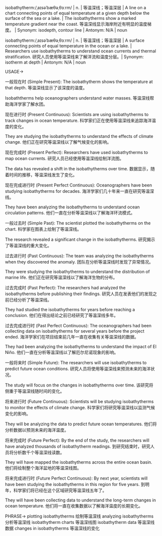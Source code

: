 isobathytherm:/ˌaɪsəˈbæθəˌθɜːrm/ | n. | 等温深线；等温深层 | A line on a chart connecting points of equal temperature at a given depth below the surface of the sea or a lake. | The isobathytherms show a marked temperature gradient near the coast. 等温深线显示海岸附近有明显的温度梯度。 |  Synonym: isodepth, contour line | Antonym: N/A | noun

isobathytherm:/ˌaɪsəˈbæθəˌθɜːrm/ | n. | 等温深线；等温深层 | A surface connecting points of equal temperature in the ocean or a lake.  |  Researchers use isobathytherms to understand ocean currents and thermal stratification. 研究人员使用等温深线来了解洋流和温度分层。| Synonym: isotherm at depth | Antonym: N/A | noun


USAGE->

一般现在时 (Simple Present):
The isobathytherm shows the temperature at that depth. 等温深线显示了该深度的温度。

Isobaththerms help oceanographers understand water masses. 等温深线帮助海洋学家了解水团。


现在进行时 (Present Continuous):
Scientists are using isobathytherms to track changes in ocean temperature. 科学家们正在使用等温深线来追踪海洋温度的变化。

They are studying the isobathytherms to understand the effects of climate change. 他们正在研究等温深线以了解气候变化的影响。


现在完成时 (Present Perfect):
Researchers have used isobathytherms to map ocean currents. 研究人员已经使用等温深线绘制洋流图。

The data has revealed a shift in the isobathytherms over time. 数据显示，随着时间的推移，等温深线发生了变化。


现在完成进行时 (Present Perfect Continuous):
Oceanographers have been studying isobathytherms for decades. 海洋学家们几十年来一直在研究等温深线。

They have been analyzing the isobathytherms to understand ocean circulation patterns. 他们一直在分析等温深线以了解海洋环流模式。


一般过去时 (Simple Past):
The scientist plotted the isobathytherms on the chart.  科学家在图表上绘制了等温深线。

The research revealed a significant change in the isobathytherms. 研究揭示了等温深线的重大变化。


过去进行时 (Past Continuous):
The team was analyzing the isobathytherms when they discovered the anomaly.  团队在分析等温深线时发现了异常情况。

They were studying the isobathytherms to understand the distribution of marine life. 他们正在研究等温深线以了解海洋生物的分布。


过去完成时 (Past Perfect):
The researchers had analyzed the isobathytherms before publishing their findings.  研究人员在发表他们的发现之前已经分析了等温深线。

They had studied the isobathytherms for years before reaching a conclusion.  他们在得出结论之前已经研究了等温深线多年。


过去完成进行时 (Past Perfect Continuous):
The oceanographers had been collecting data on isobathytherms for several years before the project ended. 海洋学家们在项目结束前几年一直在收集有关等温深线的数据。

They had been analyzing the isobathytherms to understand the impact of El Niño. 他们一直在分析等温深线以了解厄尔尼诺现象的影响。


一般将来时 (Simple Future):
The researchers will use isobathytherms to predict future ocean conditions. 研究人员将使用等温深线来预测未来的海洋状况。

The study will focus on the changes in isobathytherms over time.  该研究将侧重于等温深线随时间的变化。


将来进行时 (Future Continuous):
Scientists will be studying isobathytherms to monitor the effects of climate change. 科学家们将研究等温深线以监测气候变化的影响。

They will be analyzing the data to predict future ocean temperatures. 他们将分析数据以预测未来的海洋温度。


将来完成时 (Future Perfect):
By the end of the study, the researchers will have analyzed thousands of isobathytherm readings. 到研究结束时，研究人员将分析数千个等温深线读数。

They will have mapped the isobathytherms across the entire ocean basin. 他们将绘制整个海洋盆地的等温深线图。


将来完成进行时 (Future Perfect Continuous):
By next year, scientists will have been studying the isobathytherms in this region for five years. 到明年，科学家们将已经在这个区域研究等温深线五年了。

They will have been collecting data to understand the long-term changes in ocean temperature. 他们将一直在收集数据以了解海洋温度的长期变化。


PHRASE->
plotting isobathytherms 绘制等温深线
analyzing isobathytherms 分析等温深线
isobathytherm charts 等温深线图
isobathytherm data 等温深线数据
changes in isobathytherms 等温深线的变化
